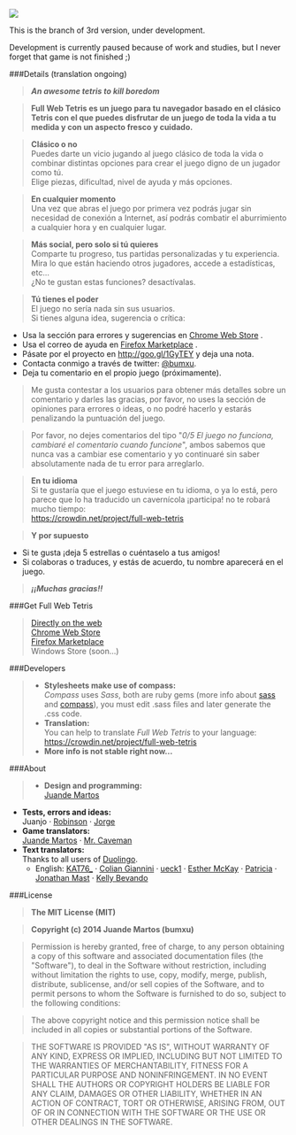 ![](https://lh4.googleusercontent.com/sU2coMkWpkVsiWtDu4vkk5pYQS5DQRNfS2Owi7WgTX7qg9xjBdv198314ufHgZZDHFHFgdrM=s700-h280-e365)  


This is the branch of 3rd version, under development.

Development is currently paused because of work and studies, but I never forget that game is not finished ;)

###Details (translation ongoing)
>***An awesome tetris to kill boredom***

>**Full Web Tetris es un juego para tu navegador basado en el clásico Tetris con el que puedes disfrutar de un juego de toda la vida a tu medida y con un aspecto fresco y cuidado.**

>**Clásico o no**  
Puedes darte un vicio jugando al juego clásico de toda la vida o combinar distintas opciones para crear el juego digno de un jugador como tú.  
Elige piezas, dificultad, nivel de ayuda y más opciones.

>**En cualquier momento**  
Una vez que abras el juego por primera vez podrás jugar sin necesidad de conexión a Internet, así podrás combatir el aburrimiento a cualquier hora y en cualquier lugar.

>**Más social, pero solo si tú quieres**  
Comparte tu progreso, tus partidas personalizadas y tu experiencia.  
Mira lo que están haciendo otros jugadores, accede a estadísticas, etc...  
¿No te gustan estas funciones? desactívalas.

>**Tú tienes el poder**  
El juego no sería nada sin sus usuarios.  
Si tienes alguna idea, sugerencia o crítica:
- Usa la sección para errores y sugerencias en [Chrome Web Store](https://chrome.google.com/webstore/detail/ieicmdpibfnjbmjolkmohnelljmjomoj) .
- Usa el correo de ayuda en [Firefox Marketplace](https://marketplace.firefox.com/app/full-web-tetris) .
- Pásate por el proyecto en http://goo.gl/1GyTEY y deja una nota.
- Contacta conmigo a través de twitter: [@bumxu](https://twitter.com/bumxu).
- Deja tu comentario en el propio juego (próximamente).

>Me gusta contestar a los usuarios para obtener más detalles sobre un comentario y darles las gracias, por favor, no uses la sección de opiniones para errores o ideas, o no podré hacerlo y estarás penalizando la puntuación del juego.

>Por favor, no dejes comentarios del tipo "*0/5 El juego no funciona, cambiaré el comentario cuando funcione*", ambos sabemos que nunca vas a cambiar ese comentario y yo continuaré sin saber absolutamente nada de tu error para arreglarlo.

>**En tu idioma**  
Si te gustaría que el juego estuviese en tu idioma, o ya lo está, pero parece que lo ha traducido un cavernícola ¡participa! no te robará mucho tiempo:  
https://crowdin.net/project/full-web-tetris

>**Y por supuesto**  
- Si te gusta ¡deja 5 estrellas o cuéntaselo a tus amigos!
- Si colaboras o traduces, y estás de acuerdo, tu nombre aparecerá en el juego.

>***¡¡Muchas gracias!!***
  
###Get Full Web Tetris
> [Directly on the web](http://fwt.bumxu.com/)  
[Chrome Web Store](https://chrome.google.com/webstore/detail/ieicmdpibfnjbmjolkmohnelljmjomoj)  
[Firefox Marketplace](https://marketplace.firefox.com/app/full-web-tetris)  
Windows Store (soon...)

###Developers
> * **Stylesheets make use of compass:**  
*Compass* uses *Sass*, both are ruby gems (more info about [sass](http://sass-lang.com) and [compass](http://compass-style.org/)), you must edit .sass files and later generate the .css code. 
> * **Translation:**  
You can help to translate *Full Web Tetris* to your language:  
https://crowdin.net/project/full-web-tetris  
> * **More info is not stable right now...**

###About
> * **Design and programming:**  
[Juande Martos](https://twitter.com/bumxu)  
* **Tests, errors and ideas:**  
Juanjo · [Robinson](https://twitter.com/RFDaemoniac) · [Jorge](https://twitter.com/arasthel92)  
* **Game translators:**  
[Juande Martos](https://twitter.com/bumxu) · [Mr. Caveman](http://translate.google.com/)  
* **Text translators:**  
  Thanks to all users of [Duolingo](https://www.duolingo.com).
  * English: [KAT76_](https://www.duolingo.com/KAT76_) · [Colian Giannini](https://www.duolingo.com/colly8ynine) · [ueck1](https://www.duolingo.com/ueck1) · [Esther McKay](https://www.duolingo.com/banjolelegirl) · [Patricia](https://www.duolingo.com/lookslikelove25) · [Jonathan Mast](https://www.duolingo.com/Jonamast) · [Kelly Bevando](https://www.duolingo.com/kbevando)

###License
>**The MIT License (MIT)**

>**Copyright (c) 2014 Juande Martos (bumxu)**

>Permission is hereby granted, free of charge, to any person obtaining a copy
of this software and associated documentation files (the "Software"), to deal
in the Software without restriction, including without limitation the rights
to use, copy, modify, merge, publish, distribute, sublicense, and/or sell
copies of the Software, and to permit persons to whom the Software is
furnished to do so, subject to the following conditions:

>The above copyright notice and this permission notice shall be included in all
copies or substantial portions of the Software.

>THE SOFTWARE IS PROVIDED "AS IS", WITHOUT WARRANTY OF ANY KIND, EXPRESS OR
IMPLIED, INCLUDING BUT NOT LIMITED TO THE WARRANTIES OF MERCHANTABILITY,
FITNESS FOR A PARTICULAR PURPOSE AND NONINFRINGEMENT. IN NO EVENT SHALL THE
AUTHORS OR COPYRIGHT HOLDERS BE LIABLE FOR ANY CLAIM, DAMAGES OR OTHER
LIABILITY, WHETHER IN AN ACTION OF CONTRACT, TORT OR OTHERWISE, ARISING FROM,
OUT OF OR IN CONNECTION WITH THE SOFTWARE OR THE USE OR OTHER DEALINGS IN THE
SOFTWARE.
